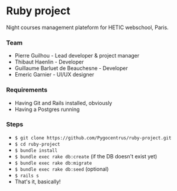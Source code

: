 # Ruby project

Night courses management plateform for HETIC webschool, Paris.

### Team
- Pierre Guilhou - Lead developer & project manager
- Thibaut Haenlin - Developer
- Guillaume Barluet de Beauchesne - Developer
- Emeric Garnier - UI/UX designer

### Requirements
- Having Git and Rails installed, obviously
- Having a Postgres running

### Steps
- `$ git clone https://github.com/Pygocentrus/ruby-project.git`
- `$ cd ruby-project`
- `$ bundle install`
- `$ bundle exec rake db:create` (if the DB doesn't exist yet)
- `$ bundle exec rake db:migrate`
- `$ bundle exec rake db:seed` (optional)
- `$ rails s`
- That's it, basically!
